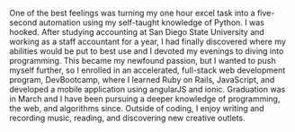 One of the best feelings was turning my one hour excel task into a five-second automation using my self-taught knowledge of Python. I was hooked. After studying accounting at San Diego State University and working as a staff accountant for a year, I had finally discovered where my abilities would be put to best use and I devoted my evenings to diving into programming. This became my newfound passion, but I wanted to push myself further, so I enrolled in an accelerated, full-stack web development program, DevBootcamp, where I learned Ruby on Rails, JavaScript, and developed a mobile application using angularJS and ionic. Graduation was in March and I have been pursuing a deeper knowledge of programming, the web, and algorithms since. Outside of coding, I enjoy writing and recording music, reading, and discovering new creative outlets.
